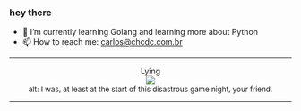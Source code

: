 ### hey there 

- :seedling: I’m currently learning Golang and learning more about Python
- :mailbox: How to reach me: carlos@chcdc.com.br


---


<!-- xkcd -->
<p align="center">Lying</br><img src=https://imgs.xkcd.com/comics/lying.png></br><font size =2>alt: I was, at least at the start of this disastrous game night, your friend.</br></font></p></table></p> 


<!-- xkcd -->
---
